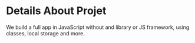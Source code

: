 <h1>Details About Projet</h1>

We build a full app in JavaScript without and library or JS framework, using classes, local storage and more.









